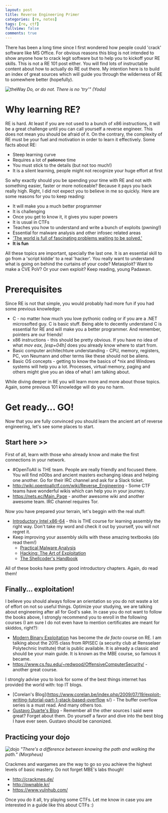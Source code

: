 ```yaml
---
layout: post
title: Reverse Engineering Primer
categories: [re, notes]
tags: [re, ctf]
fullview: false
comments: true
---
```


There has been a long time since I first wondered how people could 'crack' software like MS Office. For obvious reasons this blog is not intended to show anyone how to crack legit software but to help you to kickoff your RE skills. This is not a RE 101 post either. You will find lots of instructable content about how to actually do RE out there. My intention here is to build an index of great sources which will guide you through the wilderness of RE to somewhere better (hopefully).

![theWay](http://marcosvalle.github.io/assets/img/way.jpg)
*Do, or do not. There is no 'try'" (Yoda)*

# Why learning RE?
RE is hard. At least if you are not used to a bunch of x86 instructions, it will be a great challenge until you can call yourself a reverse engineer. This does not mean you should be afraid of it. On the contrary, the complexity of RE must be your fuel and motivation in order to learn it effectively. Some facts about RE:

* Steep learning curve 
* Requires a lot of <strike>patience</strike> time
* You must stick to the details (but not too much!)
* It is a silent learning, people might not recognize your huge effort at first

So why exactly should you be spending your time with RE and not with something easier, faster or more noticeable? Because it pays you back really high. Right, I did not expect you to believe in me so quickly. Here are some reasons for you to keep reading:

* It will make you a much better programmer
* It is challenging
* Once you get to know it, it gives you super powers
* It is usual in CTFs
* Teaches you how to understand and write a bunch of exploits (pwning!)
* Essential for malware analysis and other infosec related areas
* ['The world is full of fascinating problems waiting to be solved.'](http://www.catb.org/esr/faqs/hacker-howto.html)
* **It is fun**

All these topics are important, specially the last one. It is an essential skill to go from a 'script kiddie' to a real 'hacker'. You really want to understand what is going on behind the curtains of your code? Metasploit? Want to make a CVE PoV? Or your own exploit? Keep reading, young Padawan.

# Prerequisites
Since RE is not that simple, you would probably had more fun if you had some previous knowledge:

* C - no matter how much you love pythonic coding or if you are a .NET microsofted guy. C is basic stuff. Being able to decently understand C is essential for RE and will make you a better programmer. And remember, pointers are our friends!
* x86 instructions - this should be pretty obvious. If you have no idea of what *mov eax, [esp+04h]* does you already know where to start from.
* Basic computer architechture understanding - CPU, memory, registers, PC, von Neumann and other terms like these should not be aliens.
* Basic OS concepts - getting to know the basics of \*nix and Windows systems will help you a lot. Processes, virtual memory, paging and others might give you an idea of what I am talking about.

While diving deeper in RE you will learn more and more about those topics. Again, some previous 101 knowledge will do you no harm.

# Get ready... GO!
Now that you are fully convinced you should learn the ancient art of reverse engineering, let's see some places to start.

## Start here >> 
First of all, learn with those who already know and make the first connections in your network.

* #OpenToAll is THE team. People are really friendly and focused there. You will find n00bs and ancient masters exchanging ideas and helping one another. Go for their IRC channel and ask for a Slack ticket.
* http://wiki.opentoallctf.com/wiki/Reverse_Engineering - Some CTF teams have wonderful wikis which can help you in your journey.
* https://nets.ec/Main_Page - another awesome wiki and another awesome team. IRC channel requires Tor.

Now you have prepared your terrain, let's beggin with the real stuff:

* [Introductory Intel x86-64](http://opensecuritytraining.info/IntroX86-64.html) - this is THE course for learning assembly the right way. Don't take my word and check it out by yourself, you will not regret it.
* Keep improving your assembly skills with these amazing textbooks (do read them!)
	- [Practical Malware Analysis](https://www.amazon.com/Practical-Malware-Analysis-Hands-Dissecting/dp/1593272901)		
	- [Hacking: The Art of Exploitation](https://www.amazon.com/Hacking-Art-Exploitation-Jon-Erickson/dp/1593271441/ref=sr_1_1?s=books&ie=UTF8&qid=1467988826&sr=1-1&keywords=hacking+the+art+of+exploitation)
	- [The Shellcoder's Handbook](https://www.amazon.com/Shellcoders-Handbook-Discovering-Exploiting-Security/dp/047008023X/ref=sr_1_1?s=books&ie=UTF8&qid=1467988875&sr=1-1&keywords=shellcoders+handbook+3rd+edition)

All of these books have pretty good introductory chapters. Again, do read them!

## Finally... exploitation!
I believe you should always follow an orientation so you do not waste a lot of effort on not so useful things. Optimize your studying, we are talking about engineering after all for God's sake. In case you do not want to follow the books above, I strongly recommend you to enroll in the following courses (I am sure I do not even have to mention certificates are meant for skiddos, right?):

* [Modern Binary Exploitation](http://security.cs.rpi.edu/courses/binexp-spring2015/) has become the *de facto* course on RE. I am talking about the 2015 class from RPISEC (a security club at Rensselaer Polytechnic Institute) that is public available. It is already a classic and should be your main guide. It is known as the MBE course, so famous it became.
* https://www.cs.fsu.edu/~redwood/OffensiveComputerSecurity/ - another great course.

I strongly advise you to look for some of the best things internet has provided the world with: top IT blogs.

* [Corelan's Blog](https://www.corelan.be/index.php/2009/07/19/exploit-writing-tutorial-part-1-stack-based-overflow    s/) - The buffer overflow series is a must read. And many others too.
* [Gustavo Duarte's Blog](http://duartes.org/gustavo/blog/) - Remember all the other sources I said were great? Forget about them. Do yourself a favor and dive into the best blog I have ever seen. Gustavo should be canonized.

## Practicing your dojo

![dojo](http://marcosvalle.github.io/assets/img/dojo.jpg)
*"There's a difference between knowing the path and walking the path." (Morpheus)*

Crackmes and wargames are the way to go so you achieve the highest levels of basic mastery. Do not forget MBE's labs though!

* http://crackmes.de/
* http://pwnable.kr/
* https://www.vulnhub.com/

Once you do it all, try playing some CTFs. Let me know in case you are interested in a guide like this about CTFs :)
